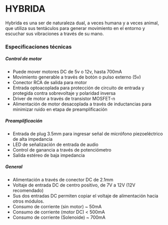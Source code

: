  # HYBRIDA
 
 Hybrida es una ser de naturaleza dual, a veces humana y a veces animal, que utiliza sus tentáculos para generar movimiento en el entorno y escuchar sus vibraciones a través de su mano.
 
 ### Especificaciones técnicas
 
 ##### Control de motor
 
  - Puede mover motores DC de 5v o 12v, hasta 700mA
  - Movimiento generable a través de botón o pulso externo (5v)
  - Conector RCA de salida para motor
  - Entrada optoacoplada para protección de circuito de entrada y protegida contra sobrevoltaje y polaridad inversa
  - Driver de motor a través de transistor MOSFET-n
  - Alimentación de motor desacoplada a través de inductancias para minimizar ruido en etapa de preamplificación
  
##### Preamplificación

  - Entrada de plug 3.5mm para ingresar señal de micrófono piezoeléctrico de alta impedancia
  - LED de señalización de entrada de audio
  - Control de ganancia a través de potenciómetro
  - Salida estéreo de baja impedancia
  
##### General

  - Alimentación a través de conector DC de 2.1mm
  - Voltaje de entrada DC de centro positivo, de 7V a 12V (12V recomendado)
  - Sus dos entradas DC permiten copiar el voltaje de alimentación hacia otros módulos.
  - Consumo de corriente (sin motor) ~ 50mA
  - Consumo de corriente (motor DC) < 500mA
  - Consumo de corriente (Solenoide) ~ 700mA
  
